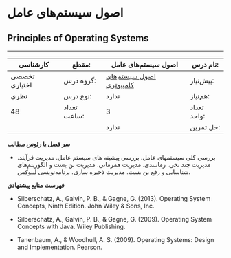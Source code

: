 # اصول سیستم‌های عامل
## Principles of Operating Systems
_______________________________________________________________________________
| کارشناسی      | مقطع:       | اصول سیستم‌های عامل                                                        | نام درس:    |
| ------------- | ----------- | -------------------------------------------------------------------------- | ----------- |
| تخصصی اختیاری | گروه درس:   | [اصول سیستم‌های کامپیوتری](../mandatory/Principles-of-Computer-Systems.md) | پیش‌نیاز:   |
| نظری          | نوع درس:    | ندارد                                                                      | هم‌نیاز:    |
| 48            | تعداد ساعت: | 3                                                                          | تعداد واحد: |
|               |             |  ندارد                                                                     | حل تمرین:   |

**سر فصل یا رئوس مطالب**


- بررسی کلی سیستمهای عامل. بررسی پیشینه های سیستم عامل. مدیریت فرآیند. مدیریت چند نخی. زمانبندی. مدیریت همزمانی. مدیریت بن بست و الگوریتم‌های شناسایی و رفع بن بست. مدیریت ذخیره سازی. برنامه‌نویسی لینوکس.


**فهرست منابع پیشنهادی**


- Silberschatz, A., Galvin, P. B., & Gagne, G. (2013). Operating System Concepts, Ninth Edition. John Wiley & Sons, Inc.

- Silberschatz, A., Galvin, P. B., & Gagne, G. (2009). Operating System Concepts with Java. Wiley Publishing.

- Tanenbaum, A., & Woodhull, A. S. (2009). Operating Systems: Design and Implementation. Pearson.
